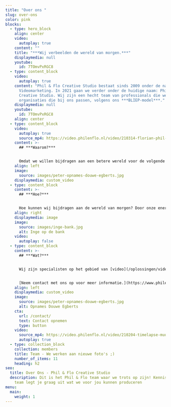 ```yaml
---
title: "Over ons "
slug: over-ons
color: pink
blocks:
  - type: hero_block
    align: center
    video:
      autoplay: true
    content: ""
    title: "***Wij verbeelden de wereld van morgen.***"
    displaymedia: null
    youtube:
      id: 7TOmvPxRGC8
  - type: content_block
    video:
      autoplay: true
    content: "Phil & Flo Creative Studio bestaat sinds 2009 onder de naam FreshTV
      Videomarketing. In 2021 gaan we verder onder de huidige naam: Phil & Flo
      Creative Studio. Wij zijn een hecht team van professionals die werken voor
      organisaties die bij ons passen, volgens ons ***BLIEP-model***."
    displaymedia: null
    youtube:
      id: 7TOmvPxRGC8
    align: center
  - type: content_block
    video:
      autoplay: true
      source_mp4: https://video.philenflo.nl/video/210314-florian-phil-en-flo-Phil-en-Flo.mp4
    content: >-
      ## ***Waarom?***


      Omdat we willen bijdragen aan een betere wereld voor de volgende generaties. Dat is waar we onze tijd en energie als team in willen steken. Wij willen organisaties, die zich actief inzetten voor een betere wereld, helpen hun boodschap te verkondigen, te verbeelden. Ook wij zetten ons actief in voor een betere wereld, bekijk ook onze [MVO-pagina](https://www.philenflo.nl/maatschappelijk-verantwoord-ondernemen/) voor meer informatie rondom onze maatschappelijke betrokkenheid.
    align: left
    image:
      source: images/peter-opnames-douwe-egberts.jpg
    displaymedia: custom_video
  - type: content_block
    content: >-
      ## ***Hoe?***


      Hoe kunnen wij bijdragen aan de wereld van morgen? Door onze energie en creatieve kracht in te zetten om jouw verhaal te verbeelden. Dat doen we aan de hand van ons BLIEP-model. BLIEP staat voor: ***Beste, Leukste, Innovatief, Efficiënt & Principieel.***
    align: right
    displaymedia: image
    image:
      source: images/inge-bank.jpg
      alt: Inge op de bank
    video:
      autoplay: false
  - type: content_block
    content: >-
      ## ***Wat?***


      Wij zijn specialisten op het gebied van [video](/oplossingen/video-laten-maken/), [animatie](/oplossingen/animatie-laten-maken/), [virtual reality](/vr-animatie-laten-maken/), [virtuele tour](https://www.philenflo.nl/virtuele-tour/) & [interactieve video](/oplossingen/interactieve-video/). Ons team is in topvorm als onze creaties gemaakt worden voor de juiste organisaties. De organisaties die zich inzetten voor een betere wereld.


      [Neem contact met ons op voor meer informatie.](https://www.philenflo.nl/contact/)
    align: left
    displaymedia: custom_video
    image:
      source: images/peter-opnames-douwe-egberts.jpg
      alt: Opnames Douwe Egberts
    cta:
      url: /contact/
      text: Contact opnemen
      type: button
    video:
      source_mp4: https://video.philenflo.nl/video/210204-timelapse-muur-phil-en-flo-Phil-en-Flo-website-source.mp4
      autoplay: true
  - type: collection_block
    collection: members
    title: Team - We werken aan nieuwe foto's ;)
    number_of_items: 11
    heading: h2
seo:
  title: Over Ons - Phil & Flo Creative Studio
  description: Dit is het Phil & Flo team waar we trots op zijn! Kennis maken? Ons
    team legt je graag uit wat we voor jou kunnen produceren
menu:
  main:
    weight: 1
---
```

